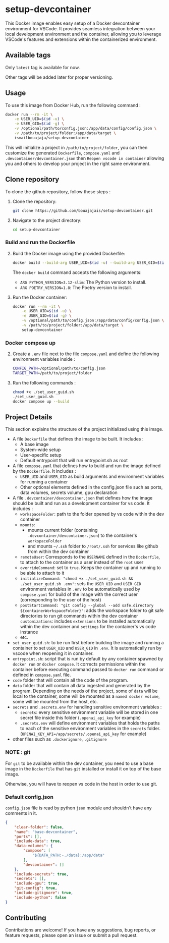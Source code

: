 # setup-devcontainer

This Docker image enables easy setup of a Docker devcontainer environment for VSCode. It provides seamless integration between your local development environment and the container, allowing you to leverage VSCode's features and extensions within the containerized environment.

## Available tags

Only `latest` tag is available for now.

Other tags will be added later for proper versioning.

## Usage

To use this image from Docker Hub, run the following command :

```bash
docker run --rm -it \
    -e USER_UID=$(id -u) \
    -e USER_GID=$(id -g) \
    -v /optional/path/to/config.json:/app/data/config/config.json \
    -v /path/to/project/folder:/app/data/target \
    ismailbouajaja/setup-devcontainer
```

This will initialize a project in `/path/to/project/folder`, you can then customize the generated `Dockerfile`, `compose.yaml` and `.devcontainer/devcontainer.json` then `Reopen vscode in container` allowing you and others to develop your project in the right same environment.

## Clone repository

To clone the github repository, follow these steps :

1. Clone the repository:
    ```bash
    git clone https://github.com/bouajajais/setup-devcontainer.git
    ```

2. Navigate to the project directory:
    ```bash
    cd setup-devcontainer
    ```

### Build and run the Dockerfile
2. Build the Docker image using the provided Dockerfile:
    ```bash
    docker build --build-arg USER_UID=$(id -u) --build-arg USER_GID=$(id -g) -t setup-devcontainer .
    ```

    The `docker build` command accepts the following arguments:
    - `ARG PYTHON_VERSION=3.12-slim`: The Python version to install.
    - `ARG POETRY_VERSION=1.8`: The Poetry version to install.

3. Run the Docker container:
    ```bash
    docker run --rm -it \
        -e USER_UID=$(id -u) \
        -e USER_GID=$(id -g) \
        -v /optional/path/to/config.json:/app/data/config/config.json \
        -v /path/to/project/folder:/app/data/target \
        setup-devcontainer
    ```

### Docker compose up
2. Create a `.env` file next to the file `compose.yaml` and define the following environment variables inside :
    ```bash
    CONFIG_PATH=/optional/path/to/config.json
    TARGET_PATH=/path/to/project/folder
    ```

3. Run the following commands :
    ```bash
    chmod +x ./set_user_guid.sh
    ./set_user_guid.sh
    docker compose up --build
    ```

## Project Details

This section explains the structure of the project initialized using this image.

- A file `Dockerfile` that defines the image to be built. It includes :
    - A base image
    - System-wide setup
    - User-specific setup
    - Default entrypoint that will run entrypoint.sh as root
- A file `compose.yaml` that defines how to build and run the image defined by the `Dockerfile`. It includes :
    - `USER_UID` and `USER_GID` as build arguments and environment variables for running a container
    - Other optional elements defined in the config.json file such as ports, data volumes, secrets volume, gpu declaration
- A file `.devcontainer/devcontainer.json` that defines how the image should be built and run as a development container for vs code. It includes :
    - `workspaceFolder`: path to the folder opened by vs code within the dev container
    - `mounts`:
        - mounts current folder (containing `.devcontainer/devcontainer.json`) to the container's `workspaceFolder`
        - and mounts `~/.ssh` folder to `/root/.ssh` for services like github from within the dev container
    - `remoteUser`: Corresponds to the `USERNAME` defined in the `Dockerfile`, to attach to the container as a user instead of the `root` user
    - `overrideCommand`: set to `true`. Keeps the container up and running to be able to attach to it
    - `initializeCommand: "chmod +x ./set_user_guid.sh && ./set_user_guid.sh .env"`: sets the `USER_UID` and `USER_GID` environment variables in `.env` to be automatically used by `compose.yaml` for build of the image with the correct user (corresponding to the user of the host)
    - `postStartCommand: "git config --global --add safe.directory ${containerWorkspaceFolder}"`: adds the workspace folder to git safe directories to run git commands within the dev container
    `customizations`: includes `extensions` to be installed automatically within the dev container and `settings` for the container's vs code instance
    - etc.
- `set_user_guid.sh`: to be run first before building the image and running a container to set `USER_UID` and `USER_GID` in `.env`. It is automatically run by vscode when reopening it in container.
- `entrypoint.sh`: script that is run by default by any container spawned by `docker run` or `docker compose`. It corrects permissions within the container before executing command passed to `docker run` command or defined in `compose.yaml` file.
- `code` folder that will contain all the code of the program.
- `data` folder that will contain all data ingested and generated by the program. Depending on the needs of the project, some of `data` will be local to the container, some will be mounted as a `named docker volume`, some will be mounted from the host, etc.
- `secrets` and `.secrets.env` for handling sensitive environment variables :
    - `secrets`: every sensitive environment variable will be stored in one secret file inside this folder (`.openai_api_key` for example)
    - `.secrets.env` will define environment variables that holds the paths to each of the sensitive environment variables in the `secrets` folder. (`OPENAI_KEY_API=/app/secrets/.openai_api_key` for example)
- other files such as `.dockerignore`, `.gitignore`

### NOTE : git

For `git` to be available within the dev container, you need to use a base image in the `Dockerfile` that has `git` installed or install it on top of the base image.

Otherwise, you will have to reopen vs code in the host in order to use git.

### Default config.json
`config.json` file is read by python `json` module and shouldn't have any comments in it.

```json
{
    "clear-folder": false,
    "name": "base-devcontainer",
    "ports": [],
    "include-data": true,
    "data-volumes": {
        "compose": [
            "${DATA_PATH:-./data}:/app/data"
        ],
        "devcontainer": []
    },
    "include-secrets": true,
    "secrets": [],
    "include-gpu": true,
    "git-config": true,
    "include-gitignore": true,
    "include-python": false
}
```

## Contributing

Contributions are welcome! If you have any suggestions, bug reports, or feature requests, please open an issue or submit a pull request.